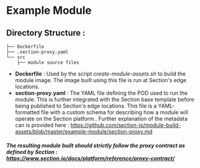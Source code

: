 # Example Module


## Directory Structure :

```
├── Dockerfile
├── .section-proxy.yaml
└── src
    ├── module source files
```

- **Dockerfile** : Used by the script *create-module-assets.sh* to build the module image. The image built using this file is run at Section's edge locations.
- **section-proxy.yaml** : The YAML file defining the POD used to run the module. This is further integrated with the Section base template before being published to Section's edge locations. This file is a YAML-formatted file with a custom schema for describing how a module will operate on the Section platform.. Further explanation of the metadata can is provided here : https://github.com/section-io/module-build-assets/blob/master/example-module/section-proxy.md

##### The resulting module built should strictly follow the proxy contract as defined by Section : https://www.section.io/docs/platform/reference/proxy-contract/
